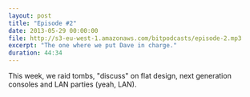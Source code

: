 ```yaml
---
layout: post
title: "Episode #2"
date: 2013-05-29 00:00:00
file: http://s3-eu-west-1.amazonaws.com/bitpodcasts/episode-2.mp3
excerpt: "The one where we put Dave in charge."
duration: 44:34
---
```


This week, we raid tombs, "discuss" on flat design, next generation consoles and LAN parties (yeah, LAN).
